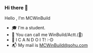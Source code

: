 ### Hi there 👋

<!--
**MCWinBuild/MCWinBuild** is a ✨ _special_ ✨ repository because its `README.md` (this file) appears on your GitHub profile.

Here are some ideas to get you started:

- 🔭 I’m currently working on ...
- 🌱 I’m currently learning ...
- 👯 I’m looking to collaborate on ...
- 🤔 I’m looking for help with ...
- 💬 Ask me about ...
- 📫 How to reach me: ...
- 😄 Pronouns: ...
- ⚡ Fun fact: ...
-->
Hello , I'm MCWinBuild

- 🎓 I'm a student.
- 🐯 You can call me WinBuild/Actt.(🌴)
- 🌵 I C A N D O I T! :-D
- 📬 My mail is MCWinBuild@sohu.com
